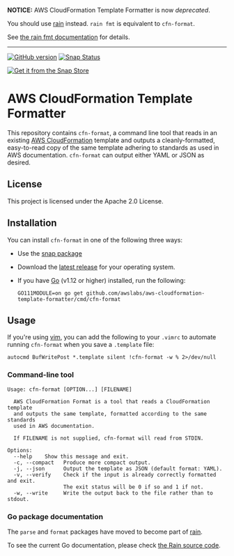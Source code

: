 **NOTICE:** AWS CloudFormation Template Formatter is now *deprecated*.

You should use [rain](https://github.com/aws-cloudformation/rain) instead. `rain fmt` is equivalent to `cfn-format`.

See [the rain fmt documentation](https://aws-cloudformation.github.io/rain/rain_fmt.html) for details.

---

[![GitHub version](https://badge.fury.io/gh/awslabs%2Faws-cloudformation-template-formatter.svg)](https://badge.fury.io/gh/awslabs%2Faws-cloudformation-template-formatter)
[![Snap Status](https://build.snapcraft.io/badge/awslabs/aws-cloudformation-template-formatter.svg)](https://build.snapcraft.io/user/awslabs/aws-cloudformation-template-formatter)

[![Get it from the Snap Store](https://snapcraft.io/static/images/badges/en/snap-store-white.svg)](https://snapcraft.io/cfn-format)

# AWS CloudFormation Template Formatter

This repository contains `cfn-format`, a command line tool that reads in an existing [AWS CloudFormation](https://aws.amazon.com/cloudformation/) template and outputs a cleanly-formatted, easy-to-read copy of the same template adhering to standards as used in AWS documentation. `cfn-format` can output either YAML or JSON as desired.

## License

This project is licensed under the Apache 2.0 License. 

## Installation

You can install `cfn-format` in one of the following three ways:

* Use the [snap package](https://snapcraft.io/cfn-format)

* Download the [latest release](https://github.com/awslabs/aws-cloudformation-template-formatter/releases/latest) for your operating system.

* If you have [Go](https://golang.org/) (v1.12 or higher) installed, run the following:

    `GO111MODULE=on go get github.com/awslabs/aws-cloudformation-template-formatter/cmd/cfn-format`

## Usage

If you're using [vim](https://www.vim.org/), you can add the following to your `.vimrc` to automate running `cfn-format` when you save a `.template` file:

```vim
autocmd BufWritePost *.template silent !cfn-format -w % 2>/dev/null
```

### Command-line tool

```console
Usage: cfn-format [OPTION...] [FILENAME]

  AWS CloudFormation Format is a tool that reads a CloudFormation template
  and outputs the same template, formatted according to the same standards
  used in AWS documentation.

  If FILENAME is not supplied, cfn-format will read from STDIN.

Options:
  --help    Show this message and exit.
  -c, --compact   Produce more compact output.
  -j, --json      Output the template as JSON (default format: YAML).
  -v, --verify    Check if the input is already correctly formatted and exit.
                  The exit status will be 0 if so and 1 if not.
  -w, --write     Write the output back to the file rather than to stdout.
```

### Go package documentation

The `parse` and `format` packages have moved to become part of [rain](https://github.com/aws-cloudformation/rain).

To see the current Go documentation, please check [the Rain source code](https://github.com/aws-cloudformation/rain/tree/main/cft/format).
